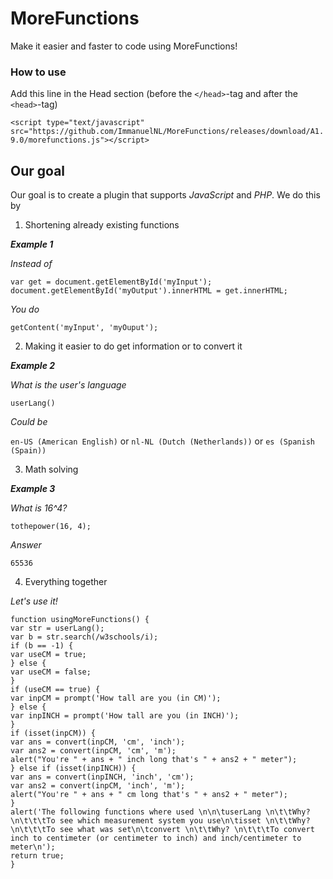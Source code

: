 # MoreFunctions
Make it easier and faster to code using MoreFunctions!

### How to use
Add this line in the Head section (before the `</head>`-tag and after the `<head>`-tag)

`<script type="text/javascript" src="https://github.com/ImmanuelNL/MoreFunctions/releases/download/A1.9.0/morefunctions.js"></script>`
## Our goal
Our goal is to create a plugin that supports *JavaScript* and *PHP*.
We do this by
 1) Shortening already existing functions
 
 ***Example 1***
 
 *Instead of*
 
 `var get = document.getElementById('myInput');
 document.getElementById('myOutput').innerHTML = get.innerHTML;`
 
 *You do*
 
 `getContent('myInput', 'myOuput');`
 
 2) Making it easier to do get information or to convert it
 
 ***Example 2***
 
 *What is the user's language*
 
 `userLang()`
 
 *Could be*
 
 `en-US (American English)` or `nl-NL (Dutch (Netherlands))` or `es (Spanish (Spain))`

3) Math solving

***Example 3***

*What is 16^4?*

`tothepower(16, 4);`

*Answer*

`65536`

4) Everything together

 *Let's use it!*

```
function usingMoreFunctions() {
var str = userLang();
var b = str.search(/w3schools/i);
if (b == -1) {
var useCM = true;
} else {
var useCM = false;
}
if (useCM == true) {
var inpCM = prompt('How tall are you (in CM)');
} else {
var inpINCH = prompt('How tall are you (in INCH)');
}
if (isset(inpCM)) {
var ans = convert(inpCM, 'cm', 'inch');
var ans2 = convert(inpCM, 'cm', 'm');
alert("You're " + ans + " inch long that's " + ans2 + " meter");
} else if (isset(inpINCH)) {
var ans = convert(inpINCH, 'inch', 'cm');
var ans2 = convert(inpCM, 'inch', 'm');
alert("You're " + ans + " cm long that's " + ans2 + " meter");
}
alert('The following functions where used \n\n\tuserLang \n\t\tWhy? \n\t\t\tTo see which measurement system you use\n\tisset \n\t\tWhy? \n\t\t\tTo see what was set\n\tconvert \n\t\tWhy? \n\t\t\tTo convert inch to centimeter (or centimeter to inch) and inch/centimeter to meter\n');
return true;
}
```

